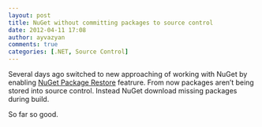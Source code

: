 ```yaml
---
layout: post
title: NuGet without committing packages to source control
date: 2012-04-11 17:08
author: ayvazyan
comments: true
categories: [.NET, Source Control]
---
```

<p>Several days ago switched to new approaching of working with NuGet by enabling <a href="http://docs.nuget.org/docs/workflows/using-nuget-without-committing-packages#Using_NuGet_without_committing_packages_to_source_control">NuGet Package Restore</a> featrure. From now packages aren’t being stored into source control. Instead NuGet download missing packages during build.</p>  <p>So far so good.</p>

